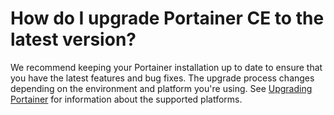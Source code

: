 # How do I upgrade Portainer CE to the latest version?

We recommend keeping your Portainer installation up to date to ensure that you have the latest features and bug fixes. The upgrade process changes depending on the environment and platform you're using. See [Upgrading Portainer](../../admin/upgrade/) for information about the supported platforms.

